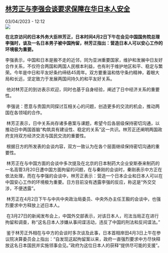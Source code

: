 <!--1680516903000-->
[林芳正与李强会谈要求保障在华日本人安全](https://www.rfi.fr/cn/%E4%B8%AD%E5%9B%BD/20230403-%E6%9E%97%E8%8A%B3%E6%AD%A3%E4%B8%8E%E6%9D%8E%E5%BC%BA%E4%BC%9A%E8%B0%88%E8%A6%81%E6%B1%82%E4%BF%9D%E9%9A%9C%E5%9C%A8%E5%8D%8E%E6%97%A5%E6%9C%AC%E4%BA%BA%E5%AE%89%E5%85%A8)
------

<div>03/04/2023 - 12:12</div><img src="https://s.rfi.fr/media/display/3e4a3a76-d160-11ed-acf6-005056a90284/w:1280/p:16x9/2023-04-02T101138Z_1930893355_RC2560AYH082_RTRMADP_3_CHINA-JAPAN.JPG"><p><strong>在北京访问的日本外务大臣林芳正，日本时间4月2日下午在会见中国国务院总理李强时，谈及一名日本男子被中国拘留，林芳正指出：营造日本人可以安心工作的环境极为重要。                    </strong></p><div><p><span><span><span>李强表示，中国和日本是搬不走的近邻，同为亚洲重要国家，维护和发展中日友好合作关系，不仅符合两国和两国人民根本利益，也有利于维护地区和平、稳定与繁荣。今年是中日和平友好条约缔结</span>45<span>周年。双方要重温和恪守条约精神，着眼大局和长远，坚定致力于发展两国间持久的和平友好关系。</span></span></span></p><p><span><span> <span>他对林芳正的到访表示欢迎，同时也基于自身经验，阐述了日中经济关系的重要性。</span></span></span></p><p><span><span> <span>李强说：愿意与贵国共同探讨互相关心的问题，创造更多的交流的机会，推动两国在各领域的合作。</span></span></span></p><p><span><span> <span>林芳正表示，日中关系尚存诸多悬案与课题，希望今后各层级保持密切沟通，以推动日中两国首脑</span>“<span>构筑具有建设性、稳定的关系</span>”<span>这一共识。<span>林芳正还阐明两国政府支持双方经济交流与国民交流的重要性。</span></span></span></span></p><p><span><span> <span>根据日方的所发表的会谈内容，双方一致认为在各个层面继续保持密切沟通的重要性。</span></span></span></p><p><span><span> <span>林芳正在与中国方面的会谈中多次提及在北京的日本制药大企业安斯泰来制药的一名高管</span>3<span>月</span>20<span>日遭中国方面拘留的问题，在与秦刚的会谈时，秦刚表示中方正在依法处理，而在与李强的会谈中，林芳正表示：营造一个日本企业和日本人可以在中国安心工作的环境极为重要。</span><span>日方目前没有透露李强的反应，称这是</span>“<span>外交交涉，不便透露</span>”<span>。</span></span></span></p><p><span><span> <span>林芳正在</span>4<span>月</span>2<span>日下午与中共中央政治局委员、中央外办主任王毅的会谈中，也强烈要求中方释放上述日本人。</span></span></span></p><p><span><span> <span>在</span>3<span>月</span>27<span>日的新闻发布会上，中国外交部表示，对该日本人，司法当局正在进行拘留和调查，称</span>“<span>这名日本人涉嫌从事间谍活动，违反了中国的刑法和反间谍法。</span>”</span></span></p><p><span><span> 鉴于林芳正外相在与中方的会谈时多次谈及此事，日本首相岸田</span></span><span><span>4</span></span><span><span>月</span></span><span><span>3</span></span><span><span>日上午在参议院决算委员会上指出：</span></span><span><span>“</span></span><span><span>自发现这起拘留案以来，政府一直强烈要求中方尽快释放这名日本国民并实施领事会见。</span></span><span><span>”</span></span><span><span>政府为这位日本人的获释</span></span><span><span>“</span></span><span><span>提供尽可能的支援</span></span><span><span>”</span></span><span><span>。</span></span></p><div data-selfpromo-newsletter></div><div data-selfpromo-app></div></div>
